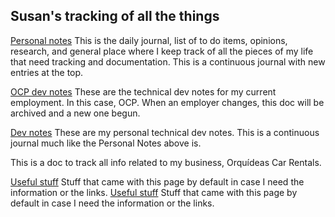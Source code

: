 ## Susan's tracking of all the things

[Personal notes](/journal.md) This is the daily journal, list of to do items, opinions, research, and general place where I keep track of all the pieces of my life that need tracking and documentation.  This is a continuous journal with new entries at the top.


[OCP dev notes](/ocp_dev_notes.md) These are the technical dev notes for my current employment.  In this case, OCP.  When an employer changes, this doc will be archived and a new one begun.

[Dev notes](/dev_notes.md) These are my personal technical dev notes.  This is a continuous journal much like the Personal Notes above is.


[]() This is a doc to track all info related to my business, Orquídeas Car Rentals.

[Useful stuff](useful.md) Stuff that came with this page by default in case I need the information or the links.
[Useful stuff](useful.html) Stuff that came with this page by default in case I need the information or the links.
